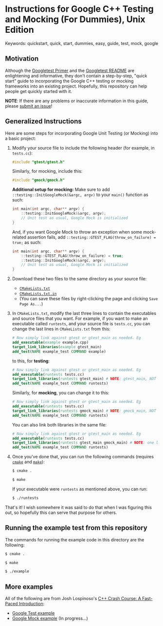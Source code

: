 # Instructions for Google C++ Testing and Mocking (For Dummies), Unix Edition

Keywords: quickstart, quick, start, dummies, easy, guide, test, mock, google

## Motivation

Although the [Googletest Primer](https://github.com/google/googletest/blob/master/googletest/docs/primer.md#googletest-primer) and the [Googletest README](https://github.com/google/googletest/blob/master/googletest/README.md#incorporating-into-an-existing-cmake-project) are enlightening and informative, they don't contain a step-by-step, "quick start" guide to incorporating the Google C++ testing or mocking frameworks into an existing project. Hopefully, this repository can help people get quickly started with it.

**NOTE**: If there are any problems or inaccurate information in this guide, please [submit an issue](https://github.com/bliutwo/google_test_guide/issues/new/choose)!

## Generalized Instructions

Here are some steps for incorporating Google Unit Testing (or Mocking) into a basic project:

1. Modify your source file to include the following header (for example, in `tests.cc`):
   
   ```cpp
   #include "gtest/gtest.h"
   ```
   
   Similarly, for mocking, include this:

   ```cpp
   #include "gmock/gmock.h"
   ```

   **Additional setup for mocking:** Make sure to add `::testing::InitGoogleMock(&argc, argv)` to your `main()` function as such:

   ```cpp
   int main(int argc, char** argv) {
       ::testing::InitGoogleMock(&argc, argv);
       // Unit test as usual, Google Mock is initialized
   }
   ```

   And, if you want Google Mock to throw an exception when some mock-related assertion fails, add `::testing::GTEST_FLAG(throw_on_failure) = true;` as such:

   ```cpp
   int main(int argc, char** argv) {
       ::testing::GTEST_FLAG(throw_on_failure) = true;
       ::testing::InitGoogleMock(&argc, argv);
       // Unit test as usual, Google Mock is initialized
   }
   ```

2. Download these two files to the same directory as your source file:
   - [`CMakeLists.txt`](https://raw.githubusercontent.com/bliutwo/google_test_guide/master/CMakeLists.txt)
   - [`CMakeLists.txt.in`](https://raw.githubusercontent.com/bliutwo/google_test_guide/master/CMakeLists.txt.in)
   - (You can save these files by right-clicking the page and clicking `Save Page As...`)
3. In `CMakeLists.txt`, modify the last three lines to contain the executables and source files that you want. For example, if you want to make an executable called `runtests`, and your source file is `tests.cc`, you can change the last lines in `CMakeLists.txt` from this:

   ```cmake
   # Now simply link against gtest or gtest_main as needed. Eg
   add_executable(example example.cpp)
   target_link_libraries(example gtest_main)
   add_test(NAME example_test COMMAND example)
   ```
   
   to this, for **testing**:
   
   ```cmake
   # Now simply link against gtest or gtest_main as needed. Eg
   add_executable(runtests tests.cc)
   target_link_libraries(runtests gtest_main) # NOTE: gtest_main, NOT gmock_main!
   add_test(NAME example_test COMMAND runtests)
   ```

   Similarly, for **mocking**, you can change it to this:

   ```cmake
   # Now simply link against gtest or gtest_main as needed. Eg
   add_executable(runtests tests.cc)
   target_link_libraries(runtests gmock_main) # NOTE: gmock_main, NOT gtest_main!
   add_test(NAME example_test COMMAND runtests)
   ```

   You can also link both libraries in the same file:

   ```cmake
   # Now simply link against gtest or gtest_main as needed. Eg
   add_executable(runtests tests.cc)
   target_link_libraries(runtests gtest_main gmock_main) # NOTE: one line!
   add_test(NAME example_test COMMAND runtests)
   ```


4. Once you've done that, you can run the following commands (requires [`cmake`](https://cmake.org/) and [`make`](https://wiki.ubuntu.com/ubuntu-make)):
   
   ```bash
   $ cmake .
   ```
   
   ```bash
   $ make
   ```
   
   If your executable were `runtests` as mentioned above, you can run:
   
   ```bash
   $ ./runtests
   ```

That's it! I wish somewhere it was said to do that when I was figuring this out, so hopefully this can serve that purpose for others.

## Running the example test from this repository

The commands for running the example code in this directory are the following:

```bash
$ cmake .
```

```bash
$ make
```

```bash
$ ./example
```

## More examples

All of the following are from Josh Lospinoso's [C++ Crash Course: A Fast-Paced Introduction](https://smile.amazon.com/C-Crash-Course-Josh-Lospinoso/dp/1593278888):

- [Google Test example](https://github.com/bliutwo/cpp_crash_course/blob/master/ch10/google_test.cc)
- [Google Mock example](https://github.com/bliutwo/cpp_crash_course/blob/master/ch10/google_mock.cc) (In progress...)
